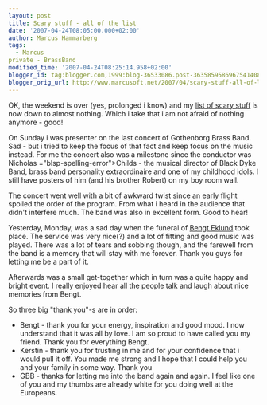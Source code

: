 ```yaml
---
layout: post
title: Scary stuff - all of the list
date: '2007-04-24T08:05:00.000+02:00'
author: Marcus Hammarberg
tags:
  - Marcus
private - BrassBand
modified_time: '2007-04-24T08:25:14.958+02:00'
blogger_id: tag:blogger.com,1999:blog-36533086.post-3635859586967541408
blogger_orig_url: http://www.marcusoft.net/2007/04/scary-stuff-all-of-list.html
---
```


OK,
the weekend is over (yes, prolonged i know) and my [list of scary
stuff](http://marcushammarberg.blogspot.com/2007/04/also-i-am-now-entering-one-of-more.html)
is now down to almost nothing. Which i take that i am not afraid of
nothing anymore - good!

On Sunday i was presenter on the last concert of <span
id="SPELLING_ERROR_0" class="blsp-spelling-error">Gothenborg</span>
Brass Band. Sad - but i tried to keep the focus of that fact and keep
focus on the music instead. For me the concert also was a milestone
since the conductor was Nicholas <span>="blsp-spelling-error">Childs</span> - the musical director of
Black Dyke Band, brass band personality extraordinaire and one of my
childhood idols. I still have posters of him (and his brother Robert) on
my boy room wall.

The concert went well with a bit of awkward twist since an early flight
spoiled the order of the program. From what i heard in the audience that
didn't interfere much. The band was also in excellent form. Good to
hear!

Yesterday, Monday, was a sad day when the funeral of [Bengt <span>Eklund</span>](http://marcushammarberg.blogspot.com/2007/04/bengt-eklund.html)
took place. The service was very nice(?) and a lot of fitting and good
music was played. There was a lot of tears and sobbing though, and the
farewell from the band is a memory that will stay with me forever. Thank
you guys for letting me be a part of it.

Afterwards was a small get-together which in turn was a quite happy and
bright event. I really enjoyed hear all the people talk and laugh about
nice memories from Bengt.

So three big "thank you"-s are in order:

-   Bengt - thank you for your energy, inspiration and good mood. I now
    understand that it was all by love. I am so proud to have called you
    my friend. Thank you for everything Bengt.
-   Kerstin - thank you for trusting in me and for your confidence that
    i would pull it off. You made me strong and I hope that I could help
    you and your family in some way. Thank you
-   <span id="SPELLING_ERROR_3" class="blsp-spelling-error">GBB</span> -
    thanks for letting me into the band again and again. I feel like one
    of you and my thumbs are already white for you doing well at the
    <span id="SPELLING_ERROR_4"
    class="blsp-spelling-corrected">Europeans</span>.
